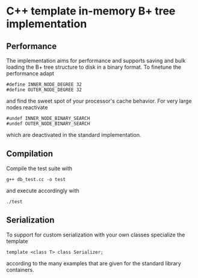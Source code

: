# C++ template in-memory B+ tree implementation

## Performance
The implementation aims for performance and supports saving and bulk loading the B+ tree structure to disk in a binary format. To finetune the performance adapt
```
#define INNER_NODE_DEGREE 32
#define OUTER_NODE_DEGREE 32
```
and find the sweet spot of your processor's cache behavior. For very large nodes reactivate
```
#undef INNER_NODE_BINARY_SEARCH
#undef OUTER_NODE_BINARY_SEARCH
```
which are deactivated in the standard implementation.

## Compilation
Compile the test suite with
```
g++ db_test.cc -o test
```
and execute accordingly with
```
./test
```

## Serialization
To support for custom serialization with your own classes specialize the template
```
template <class T> class Serializer;
```
according to the many examples that are given for the standard library containers.
